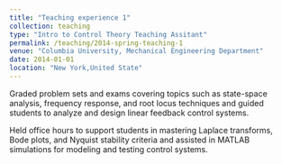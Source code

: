 ```yaml
---
title: "Teaching experience 1"
collection: teaching
type: "Intro to Control Theory Teaching Assitant"
permalink: /teaching/2014-spring-teaching-1
venue: "Columbia University, Mechanical Engineering Department"
date: 2014-01-01
location: "New York,United State"
---
```


Graded problem sets and exams covering topics such as state-space analysis, frequency response, and root locus techniques and guided students to analyze and design linear feedback control systems.

Held office hours to support students in mastering Laplace transforms, Bode plots, and Nyquist stability criteria and assisted in MATLAB simulations for modeling and testing control systems.